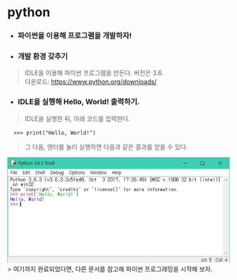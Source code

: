 # python
* ### 파이썬을 이용해 프로그램을 개발하자!
* ### 개발 환경 갖추기
> IDLE을 이용해 파이썬 프로그램을 만든다. 버전은 3.6. <br>
> 다운로드: https://www.python.org/downloads/
* ### IDLE을 실행해 Hello, World! 출력하기.
>IDLE을 실행한 뒤, 아래 코드를 입력한다.

      >>> print("Hello, World!")
>그 다음, 엔터를 눌러 실행하면 다음과 같은 결과를 얻을 수 있다.

  <img src="https://github.com/boringariel/python/blob/master/image/ex1.JPG?raw=true">
> 여기까지 완료되었다면, 다른 문서를 참고해 파이썬 프로그래밍을 시작해 보자.
